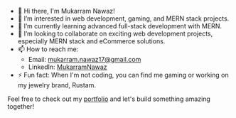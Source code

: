 - 👋 Hi there, I'm Mukarram Nawaz! 
- 👀 I’m interested in web development, gaming, and MERN stack projects.
- 🌱 I’m currently learning advanced full-stack development with MERN.
- 💞️ I’m looking to collaborate on exciting web development projects, especially MERN stack and eCommerce solutions.
- 📫 How to reach me: 
  - Email: mukarram.nawaz17@gmail.com
  - LinkedIn: [MukarramNawaz](https://www.linkedin.com/in/mukarram-nawaz)
- ⚡ Fun fact: When I'm not coding, you can find me gaming or working on my jewelry brand, Rustam.

Feel free to check out my [portfolio](https://mukarram-portfolio.vercel.app/) and let's build something amazing together!


<!---
MukarramNawaz/MukarramNawaz is a ✨ special ✨ repository because its `README.md` (this file) appears on your GitHub profile.
You can click the Preview link to take a look at your changes.
--->
